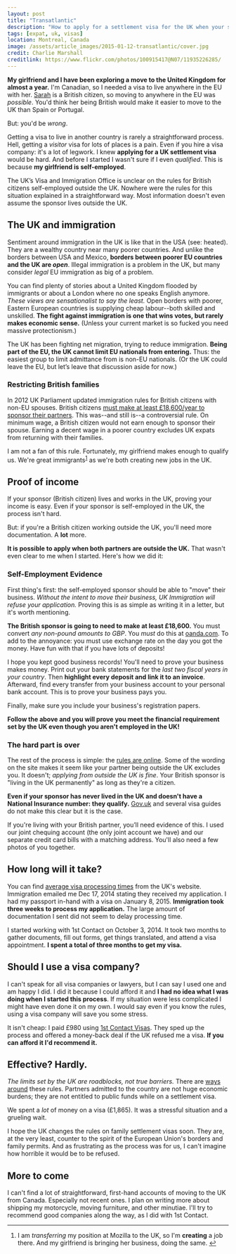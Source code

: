 ```yaml
---
layout: post
title: "Transatlantic"
description: "How to apply for a settlement visa for the UK when your sponsor is self-employed outside the UK."
tags: [expat, uk, visas]
location: Montreal, Canada
image: /assets/article_images/2015-01-12-transatlantic/cover.jpg
credit: Charlie Marshall
creditlink: https://www.flickr.com/photos/100915417@N07/11935226285/
---
```


**My girlfriend and I have been exploring a move to the United Kingdom for almost a year.** I'm Canadian, so I needed a visa to live anywhere in the EU with her. [Sarah][] is a British citizen, so moving to anywhere in the EU was _possible_. You'd think her being British would make it easier to move to the UK than Spain or Portugal.

But: you'd be _wrong_.

Getting a visa to live in another country is rarely a straightforward process. Hell, getting a _visitor_ visa for lots of places is a pain. Even if you hire a visa company: it's a lot of legwork. I knew **applying for a UK settlement visa** would be hard. And before I started I wasn't sure if I even _qualified_. This is because **my girlfriend is self-employed**.

The UK’s Visa and Immigration Office is unclear on the rules for British citizens self-employed outside the UK. Nowhere were the rules for this situation explained in a straightforward way. Most information doesn't even assume the sponsor lives outside the UK.

[Sarah]: http://triggersandsparks.com/

## The UK and immigration

Sentiment around immigration in the UK is like that in the USA (see: heated). They are a wealthy country near many poorer countries. And unlike the borders between USA and Mexico, **borders between poorer EU countries and the UK are _open_**. Illegal immigration is a problem in the UK, but many consider *legal* EU immigration as big of a problem.

You can find plenty of stories about a United Kingdom flooded by immigrants or about a London where no one speaks English anymore. _These views are sensationalist to say the least._ Open borders with poorer, Eastern European countries is supplying cheap labour--both skilled and unskilled. **The fight against immigration is one that wins votes, but rarely makes economic sense.** (Unless your current market is so fucked you need massive protectionism.)

The UK has been fighting net migration, trying to reduce immigration. **Being part of the EU, the UK cannot limit EU nationals from entering.** Thus: the easiest group to limit admittance from is non-EU nationals. (Or the UK could leave the EU, but let’s leave that discussion aside for now.)

### Restricting British families

In 2012 UK Parliament updated immigration rules for British citizens with non-EU spouses. British citizens [must make at least £18,600/year to sponsor their partners](http://www.theguardian.com/law/2014/jul/11/appeal-court-18600-foreign-spouse-uk). This was--and still is--a controversial rule. On minimum wage, a British citizen would not earn enough to sponsor their spouse. Earning a decent wage in a poorer country excludes UK expats from returning with their families.

<span id="r-1"></span>
I am not a fan of this rule. Fortunately, my girlfriend makes enough to qualify us. We're great immigrants<sup>[1](#footnote-1)</sup> as we're both creating new jobs in the UK.

## Proof of income

If your sponsor (British citizen) lives and works in the UK, proving your income is easy. Even if your sponsor is self-employed in the UK, the process isn't hard.

But: if you're a British citizen working outside the UK, you'll need more documentation. A **lot** more.

**It is possible to apply when both partners are outside the UK.** That wasn't even clear to me when I started. Here's how we did it:

### Self-Employment Evidence

First thing's first: the self-employed sponsor should be able to "move" their business. _Without the intent to move their business, UK Immigration will refuse your application._ Proving this is as simple as writing it in a letter, but it's worth mentioning.

**The British sponsor is going to need to make at least £18,600.** You must convert _any non-pound amounts to GBP_. You _must_ do this at [oanda.com](http://www.oanda.com/currency/converter/). To add to the annoyance: you must use exchange rate on the day you got the money. Have fun with that if you have lots of deposits!

I hope you kept good business records! You'll need to prove your business makes money. Print out your bank statements for the *last two fiscal years in your country*. Then **highlight every deposit and link it to an invoice**. Afterward, find every transfer from your business account to your personal bank account. This is to prove your business pays you.

Finally, make sure you include your business's registration papers.

**Follow the above and you will prove you meet the financial requirement set by the UK even though you aren't employed in the UK!**

### The hard part is over

The rest of the process is simple: the [rules are online][rules]. Some of the wording on the site makes it seem like your partner being outside the UK excludes you. It doesn't; _applying from outside the UK is fine_. Your British sponsor is "living in the UK permanently" as long as they're a citizen. 

**Even if your sponsor has never lived in the UK and doesn't have a National Insurance number: they qualify.** [Gov.uk][rules] and several visa guides do not make this clear but it is the case. 

If you're living with your British partner, you’ll need evidence of this. I used our joint chequing account (the only joint account we have) and our separate credit card bills with a matching address. You'll also need a few photos of you together.

[rules]: https://www.gov.uk/join-family-in-uk

## How long will it take?

You can find [average visa processing times](https://visa-processingtimes.homeoffice.gov.uk/) from the UK's website. Immigration emailed me Dec 17, 2014 stating they received my application. I had my passport in-hand with a visa on January 8, 2015. **Immigration took three weeks to process my application.** The large amount of documentation I sent did not seem to delay processing time. 

I started working with 1st Contact on October 3, 2014. It took two months to gather documents, fill out forms, get things translated, and attend a visa appointment. **I spent a total of three months to get my visa.** 

## Should I use a visa company?

I can't speak for all visa companies or lawyers, but I can say I used one and am happy I did. I did it because I could afford it and **I had no idea what I was doing when I started this process**. If my situation were less complicated I might have even done it on my own. I would say even if you know the rules, using a visa company will save you some stress. 

It isn't cheap: I paid £980 using [1st Contact Visas](http://www.1stcontactvisas.com/united-kingdom/spousal-partner-visa.aspx). They sped up the process and offered a money-back deal if the UK refused me a visa. **If you can afford it I'd recommend it.** 

## Effective? Hardly.

_The limits set by the UK are roadblocks, not true barriers._ There are [ways around](http://en.wikipedia.org/wiki/Surinder_Singh_route) these rules. Partners admitted to the country are not huge economic burdens; they are not entitled to public funds while on a settlement visa.

We spent a *lot* of money on a visa (£1,865). It was a stressful situation and a grueling wait.

I hope the UK changes the rules on family settlement visas soon. They are, at the very least, counter to the spirit of the European Union's borders and family permits. And as frustrating as the process was for us, I can't imagine how horrible it would be to be refused.

## More to come 

I can't find a lot of straightforward, first-hand accounts of moving to the UK from Canada. Especially not recent ones. I plan on writing more about shipping my motorcycle, moving furniture, and other minutiae. I'll try to recommend good companies along the way, as I did with 1st Contact.

---

<ol id="footnotes">
  <li id="footnote-1">I am <em>transferring</em> my position at Mozilla to the UK, so I'm <strong>creating</strong> a job there. And my girlfriend is bringing her business, doing the same. <a href="#r-1">↩</a></li>
</ol>
